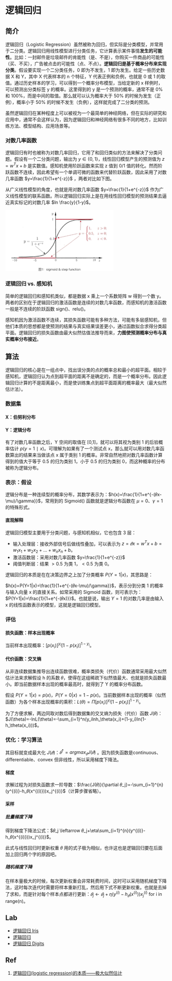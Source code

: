 # 逻辑回归

## 简介

逻辑回归（Logistic Regression）虽然被称为回归，但实际是分类模型，并常用于二分类。逻辑回归用线性模型进行分类任务，它计算表示某件事情**发生的可能性**。比如：一封邮件是垃圾邮件的肯能性（是、不是），你购买一件商品的可能性（买、不买），广告被点击的可能性（点、不点）。**逻辑回归是基于概率分布来实现分类**。假设要实现一个二分类任务，0 即为不发生，1 即为发生。给定一些历史数据 X 和 Y，其中 X 代表样本的 n 个特征，Y 代表正例和负例，也就是 0 或 1 的取值。通过历史样本的学习，可以得到一个概率分布模型，当给定新的 x 样例时，可以预测出分类标签 y 的概率。这里得到的 y 是一个预测的概率，通常不是 0% 和 100%，而是中间的取值。那么就可以认为概率大于 50%  的时候为发生（正例），概率小于 50% 的时候不发生（负例），这样就完成了二分类的预测。

虽然逻辑回归在某种程度上可以被视为一个最简单的神经网络，但在实际的研究和应用中，通常不会这样认为，因为逻辑回归和神经网络有很多不同的地方，比如训练方法、模型结构、应用场景等。

### 对数几率函数

逻辑回归有时也被称为对数几率回归，它用了和回归类似的方法来解决了分类问题。假设有一个二分类问题，输出为 $y\in\{ 0,1\}$，线性回归模型产生的预测值为 $z=w^Tx+b$ 是实数值。感知机使用阶跃函数来实现 z 值到 0/1 值的转化。然而阶跃函数不连续，因此希望有一个单调可微的函数来代替阶跃函数，因此采用了对数几率函数 $y=\frac{1}{1+e^{-z}}$ ，两者对比如下图。

从广义线性模型的角度，也就是用对数几率函数 $y=\frac{1}{1+e^{-z}}$ 作为广义线性模型的联系函数。所以逻辑回归实际上是在用线性回归模型的预测结果去逼近真实标记的对数几率 $ln \frac{y}{1-y}$。

<img src="figures/image-20210223093421131.png" alt="image-20210223093421131" style="zoom: 33%;" />

### 逻辑回归 vs. 感知机

简单的逻辑回归和感知机类似，都是数据 x 乘上一个系数矩阵 w 得到一个数 y。两者的区别在于逻辑回归的激活函数是连续的对数几率函数，而感知机的激活函数一般是不连续的阶跃函数 sign()、relu()。

感知机因为激活函数不连续，其损失函数可能有多种方法，可能有多层感知机，但他们本质的思想都是使预测的结果与真实结果误差更小，通过函数拟合求得分类超平面。逻辑回归的损失函数由最大似然估值法推导而来，**力图使预测概率分布与真实概率分布接近**。

## 算法

逻辑回归的核心是在一组点中，找出误分类的点的概率总和最小的超平面。相较于感知机，逻辑回归认为点到超平面的距离不是确定的，而是一个概率分布。因此逻辑回归计算的不是距离最小，而是使训练集点到超平面距离的概率最大（最大似然估计法）。

### 数据集

#### X：伯努利分布



#### Y：逻辑分布

有了对数几率函数之后，Y 空间的取值在 [0,1]，就可以将其视为类别 1 的后验概率估计 $p(y=1∣x)$。可理解为如果有了一个测试点 x，那么就可以用对数几率函数算出的结果来当做该点 x 属于类别 1 的概率。非常自然地把对数几率函数计算得到的值大于等于 0.5 的归为类别 1，小于 0.5 的归为类别 0，而这种概率的分布被称为逻辑分布。

### 表示：假设

逻辑分布是一种连续型的概率分布，其数学表示为：$h(x)=\frac{1}{1+e^{-(𝜃x-\mu)/\gamma}}$，常用到的 Sigmoid() 函数就是逻辑分布函数在 $\mu=0、\gamma=1$ 的特殊形式。

#### 直观解释

逻辑回归模型主要用于分类问题，与感知机相似，它也包含 3 层：

- 输入处理层：接收外部信号后做线性叠加，可以表示为 $z=𝜃x=w^Tx+b=w_1x_1+w_2x_2+\dots+w_nx_n+b$。
- 激活函数层：采用对数几率函数 $y=\frac{1}{1+e^{-z}}$
- 阈值判断层：结果 $>0.5$ 为类 1，$<0.5$ 为类 0。

逻辑回归的本质是在在决策边界之上加了分类概率 $P(Y=1|x)$，其思路是：

$h(x)=P(Y=1|x)=\frac{1}{1+e^{-(𝜃x-\mu)/\gamma}}$，表示分到分类 1 的概率与输入向量 x 的直接关系。如常采用的 Sigmoid 函数，则可表示为：$P(Y=1|x)=\frac{1}{1+e^{-(𝜃x)}}$。也就是说，输出 $Y=1$ 的对数几率是由输入 x 的线性函数表示的模型，这就是逻辑回归模型。

### 评估

#### 损失函数：样本出现概率

当前样本出现概率：$[p(x_i)]^{y_i}[1-p(x_i)]^{1-y_i}$。

#### 代价函数：交叉熵

从非连续数据集推导出连续函数很难，概率类损失（代价）函数通常采用最大似然估计法来求解假设 h 的系数 𝜃，使得在这组稀疏下似然值最大、也就是损失函数最小。即当前数据样本出现的概率最高时，就得到了 Y 的概率分布函数。

假设 $P(Y=1|x)=p(x)$，$P(Y=0|x)=1-p(x)$。当前数据样本出现的概率（似然函数）为各个样本出现概率的乘积：$L(\theta)=\Pi[p(x_i)]^{y_i}[1-p(x_i)]^{1-y_i}$。

为了方便求解，两边同取对数后得到数据集的交叉熵为损失（代价）函数 𝐽(𝜃)：$J(\theta)=-lnL(\theta)=-\sum_{i=1}^n(y_ilnh_\theta(x_i)+(1-y_i)ln(1-h_\theta(x_i)))$。

### 优化：学习算法

其目标就变成最大化 $J(𝜃)$：$𝜃^*=argmax_{𝜃}J(𝜃)$ 。因为损失函数是continuous、differentiable、convex 但非线性，所以采用梯度下降法。

#### 梯度

求解过程为对损失函数求一阶导数：$\frac{J(𝜃)}{\partial 𝜃_j}=-\sum_{i=1}^{n}(y^{(i)}-h_𝜃(x^{(i)}))x_j^{(i)}$（计算步骤省略）。

#### 采样

##### 批量梯度下降

得到梯度下降法公式：$𝜃_j \leftarrow 𝜃_j+\eta\sum_{i=1}^{n}(y^{(i)}-h_𝜃(x^{(i)}))x_j^{(i)}$。

此式与线性回归时更新权重 𝜃 用的式子极为相似，也许这也是逻辑回归要在后面加上回归两个字的原因吧。

##### 随机梯度下降

在样本量极大的时候，每次更新权重会非常耗费时间，这时可以采用随机梯度下降法，这时每次迭代时需要将样本重新打乱，然后用下式不断更新权重。也就是去掉了求和，而是针对每个样本点都进行更新：$𝜃_j \leftarrow 𝜃_j+\eta(y^{(i)}-h_𝜃(x^{(i)}))x_j^{(i)}$ for i in range(n)。


## Lab

- [逻辑回归 Iris](20_iris-logistic-regression.ipynb)
- [逻辑回归](22_logistic-regression.ipynb)
- [逻辑回归 Digits](24_digits-logistic-regression.ipynb)


## Ref

1. [逻辑回归(logistic regression)的本质——极大似然估计](https://blog.csdn.net/zjuPeco/article/details/77165974)

